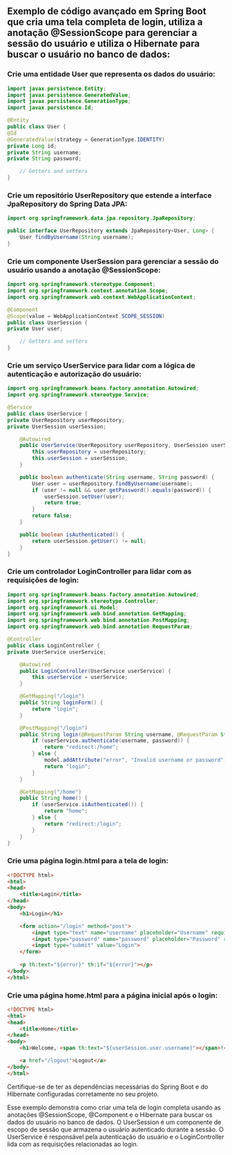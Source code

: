 ## Exemplo de código avançado em Spring Boot que cria uma tela completa de login, utiliza a anotação @SessionScope para gerenciar a sessão do usuário e utiliza o Hibernate para buscar o usuário no banco de dados:

### Crie uma entidade User que representa os dados do usuário:

```java
import javax.persistence.Entity;
import javax.persistence.GeneratedValue;
import javax.persistence.GenerationType;
import javax.persistence.Id;

@Entity
public class User {
@Id
@GeneratedValue(strategy = GenerationType.IDENTITY)
private Long id;
private String username;
private String password;

    // Getters and setters
}
```

### Crie um repositório UserRepository que estende a interface JpaRepository do Spring Data JPA:

```java
import org.springframework.data.jpa.repository.JpaRepository;

public interface UserRepository extends JpaRepository<User, Long> {
    User findByUsername(String username);
}
```

### Crie um componente UserSession para gerenciar a sessão do usuário usando a anotação @SessionScope:

```java
import org.springframework.stereotype.Component;
import org.springframework.context.annotation.Scope;
import org.springframework.web.context.WebApplicationContext;

@Component
@Scope(value = WebApplicationContext.SCOPE_SESSION)
public class UserSession {
private User user;

    // Getters and setters
}
```

### Crie um serviço UserService para lidar com a lógica de autenticação e autorização do usuário:

```java
import org.springframework.beans.factory.annotation.Autowired;
import org.springframework.stereotype.Service;

@Service
public class UserService {
private UserRepository userRepository;
private UserSession userSession;

    @Autowired
    public UserService(UserRepository userRepository, UserSession userSession) {
        this.userRepository = userRepository;
        this.userSession = userSession;
    }

    public boolean authenticate(String username, String password) {
        User user = userRepository.findByUsername(username);
        if (user != null && user.getPassword().equals(password)) {
            userSession.setUser(user);
            return true;
        }
        return false;
    }

    public boolean isAuthenticated() {
        return userSession.getUser() != null;
    }
}
```

### Crie um controlador LoginController para lidar com as requisições de login:

```java
import org.springframework.beans.factory.annotation.Autowired;
import org.springframework.stereotype.Controller;
import org.springframework.ui.Model;
import org.springframework.web.bind.annotation.GetMapping;
import org.springframework.web.bind.annotation.PostMapping;
import org.springframework.web.bind.annotation.RequestParam;

@Controller
public class LoginController {
private UserService userService;

    @Autowired
    public LoginController(UserService userService) {
        this.userService = userService;
    }

    @GetMapping("/login")
    public String loginForm() {
        return "login";
    }

    @PostMapping("/login")
    public String login(@RequestParam String username, @RequestParam String password, Model model) {
        if (userService.authenticate(username, password)) {
            return "redirect:/home";
        } else {
            model.addAttribute("error", "Invalid username or password");
            return "login";
        }
    }

    @GetMapping("/home")
    public String home() {
        if (userService.isAuthenticated()) {
            return "home";
        } else {
            return "redirect:/login";
        }
    }
}
```

### Crie uma página login.html para a tela de login:

```html
<!DOCTYPE html>
<html>
<head>
    <title>Login</title>
</head>
<body>
    <h1>Login</h1>

    <form action="/login" method="post">
        <input type="text" name="username" placeholder="Username" required><br>
        <input type="password" name="password" placeholder="Password" required><br>
        <input type="submit" value="Login">
    </form>
    
    <p th:text="${error}" th:if="${error}"></p>
</body>
</html>
```

### Crie uma página home.html para a página inicial após o login:

```html
<!DOCTYPE html>
<html>
<head>
    <title>Home</title>
</head>
<body>
    <h1>Welcome, <span th:text="${userSession.user.username}"></span>!</h1>

    <a href="/logout">Logout</a>
</body>
</html>
```

Certifique-se de ter as dependências necessárias do Spring Boot e do Hibernate configuradas corretamente no seu projeto.

Esse exemplo demonstra como criar uma tela de login completa usando as anotações @SessionScope, @Component e o Hibernate para buscar os dados do usuário no banco de dados. O UserSession é um componente de escopo de sessão que armazena o usuário autenticado durante a sessão. O UserService é responsável pela autenticação do usuário e o LoginController lida com as requisições relacionadas ao login.

